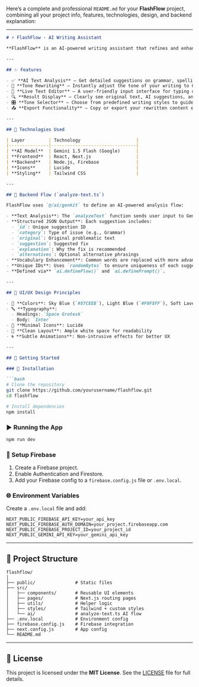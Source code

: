 Here’s a complete and professional `README.md` for your **FlashFlow** project, combining all your project info, features, technologies, design, and backend explanation:

---

````markdown
# ⚡ FlashFlow - AI Writing Assistant

**FlashFlow** is an AI-powered writing assistant that refines and enhances your text using the power of **Gemini 1.5 Flash**. It provides intelligent, structured suggestions to improve grammar, spelling, punctuation, clarity, vocabulary, and tone — making writing easier and smarter.

---

## ✨ Features

- ✅ **AI Text Analysis** – Get detailed suggestions on grammar, spelling, punctuation, word choice, and clarity.
- 🧠 **Tone Rewriting** – Instantly adjust the tone of your writing to Casual, Formal, Friendly, or Academic.
- 📝 **Live Text Editor** – A user-friendly input interface for typing or pasting content.
- 🔍 **Result Display** – Clearly see original text, AI suggestions, and explanations with smart highlighting.
- 🎛️ **Tone Selector** – Choose from predefined writing styles to guide AI rewriting.
- 📤 **Export Functionality** – Copy or export your rewritten content easily.

---

## 🧰 Technologies Used

| Layer         | Technology                     |
|---------------|--------------------------------|
| **AI Model**  | Gemini 1.5 Flash (Google)      |
| **Frontend**  | React, Next.js                 |
| **Backend**   | Node.js, Firebase              |
| **Icons**     | Lucide                         |
| **Styling**   | Tailwind CSS                   |

---

## 🧠 Backend Flow (`analyze-text.ts`)

FlashFlow uses `@/ai/genkit` to define an AI-powered analysis flow:

- **Text Analysis**: The `analyzeText` function sends user input to Gemini 1.5 Flash for grammar, vocabulary, and clarity review.
- **Structured JSON Output**: Each suggestion includes:
  - `id`: Unique suggestion ID
  - `category`: Type of issue (e.g., Grammar)
  - `original`: Original problematic text
  - `suggestion`: Suggested fix
  - `explanation`: Why the fix is recommended
  - `alternatives`: Optional alternative phrasings
- **Vocabulary Enhancement**: Common words are replaced with more advanced or precise options.
- **Unique IDs**: Uses `randomBytes` to ensure uniqueness of each suggestion.
- **Defined via** `ai.defineFlow()` and `ai.definePrompt()`.

---

## 🎨 UI/UX Design Principles

- 🎨 **Colors**: Sky Blue (`#87CEEB`), Light Blue (`#F0F8FF`), Soft Lavender (`#E6E6FA`)
- 🔤 **Typography**:
  - Headings: `Space Grotesk`
  - Body: `Inter`
- 🎯 **Minimal Icons**: Lucide
- 🧼 **Clean Layout**: Ample white space for readability
- 🌀 **Subtle Animations**: Non-intrusive effects for better UX

---

## 🚀 Getting Started

### 🔧 Installation

```bash
# Clone the repository
git clone https://github.com/yourusername/flashflow.git
cd flashflow

# Install dependencies
npm install
````

### ▶️ Running the App

```bash
npm run dev
```

### 🔐 Setup Firebase

1. Create a Firebase project.
2. Enable Authentication and Firestore.
3. Add your Firebase config to a `firebase.config.js` file or `.env.local`.

### 🌐 Environment Variables

Create a `.env.local` file and add:

```env
NEXT_PUBLIC_FIREBASE_API_KEY=your_api_key
NEXT_PUBLIC_FIREBASE_AUTH_DOMAIN=your_project.firebaseapp.com
NEXT_PUBLIC_FIREBASE_PROJECT_ID=your_project_id
NEXT_PUBLIC_GEMINI_API_KEY=your_gemini_api_key
```

---

## 📁 Project Structure

```
flashflow/
│
├── public/               # Static files
├── src/
│   ├── components/       # Reusable UI elements
│   ├── pages/            # Next.js routing pages
│   ├── utils/            # Helper logic
│   ├── styles/           # Tailwind + custom styles
│   └── ai/               # analyze-text.ts AI flow
├── .env.local            # Environment config
├── firebase.config.js    # Firebase integration
├── next.config.js        # App config
└── README.md
```
---

## 📄 License

This project is licensed under the **MIT License**.
See the [LICENSE](LICENSE) file for full details.

```
